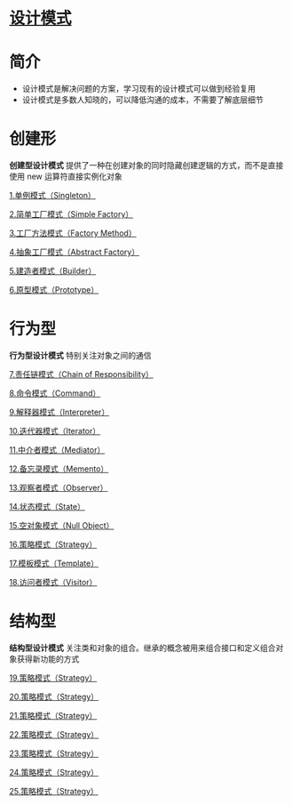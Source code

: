 [设计模式](https://github.com/ChinesePowerful/gof23)
=======

# 简介

- 设计模式是解决问题的方案，学习现有的设计模式可以做到经验复用
- 设计模式是多数人知晓的，可以降低沟通的成本，不需要了解底层细节

# 创建形
**创建型设计模式** 提供了一种在创建对象的同时隐藏创建逻辑的方式，而不是直接使用 new 运算符直接实例化对象

[1.单例模式（Singleton）](https://github.com/ChinesePowerful/gof23/tree/master/src/singleton)

[2.简单工厂模式（Simple Factory）](https://github.com/ChinesePowerful/gof23/tree/master/src/simple_factory)

[3.工厂方法模式（Factory Method）](https://github.com/ChinesePowerful/gof23/tree/master/src/factory_method)

[4.抽象工厂模式（Abstract Factory）](https://github.com/ChinesePowerful/gof23/tree/master/src/abstract_factory)

[5.建造者模式（Builder）](https://github.com/ChinesePowerful/gof23/tree/master/src/builder)

[6.原型模式（Prototype）](https://github.com/ChinesePowerful/gof23/tree/master/src/prototype)

# 行为型
**行为型设计模式** 特别关注对象之间的通信

[7.责任链模式（Chain of Responsibility）](https://github.com/ChinesePowerful/gof23/tree/master/src/chain_of_responsibility)

[8.命令模式（Command）](https://github.com/ChinesePowerful/gof23/tree/master/src/command)

[9.解释器模式（Interpreter）](https://github.com/ChinesePowerful/gof23/tree/master/src/prototype)

[10.迭代器模式（Iterator）](https://github.com/ChinesePowerful/gof23/tree/master/src/prototype)

[11.中介者模式（Mediator）](https://github.com/ChinesePowerful/gof23/tree/master/src/prototype)

[12.备忘录模式（Memento）](https://github.com/ChinesePowerful/gof23/tree/master/src/prototype)

[13.观察者模式（Observer）](https://github.com/ChinesePowerful/gof23/tree/master/src/prototype)

[14.状态模式（State）](https://github.com/ChinesePowerful/gof23/tree/master/src/prototype)

[15.空对象模式（Null Object）](https://github.com/ChinesePowerful/gof23/tree/master/src/prototype)

[16.策略模式（Strategy）](https://github.com/ChinesePowerful/gof23/tree/master/src/prototype)

[17.模板模式（Template）](https://github.com/ChinesePowerful/gof23/tree/master/src/prototype)

[18.访问者模式（Visitor）](https://github.com/ChinesePowerful/gof23/tree/master/src/prototype)

# 结构型
**结构型设计模式** 关注类和对象的组合。继承的概念被用来组合接口和定义组合对象获得新功能的方式

[19.策略模式（Strategy）](https://github.com/ChinesePowerful/gof23/tree/master/src/prototype)

[20.策略模式（Strategy）](https://github.com/ChinesePowerful/gof23/tree/master/src/prototype)

[21.策略模式（Strategy）](https://github.com/ChinesePowerful/gof23/tree/master/src/prototype)

[22.策略模式（Strategy）](https://github.com/ChinesePowerful/gof23/tree/master/src/prototype)

[23.策略模式（Strategy）](https://github.com/ChinesePowerful/gof23/tree/master/src/prototype)

[24.策略模式（Strategy）](https://github.com/ChinesePowerful/gof23/tree/master/src/prototype)

[25.策略模式（Strategy）](https://github.com/ChinesePowerful/gof23/tree/master/src/prototype)
